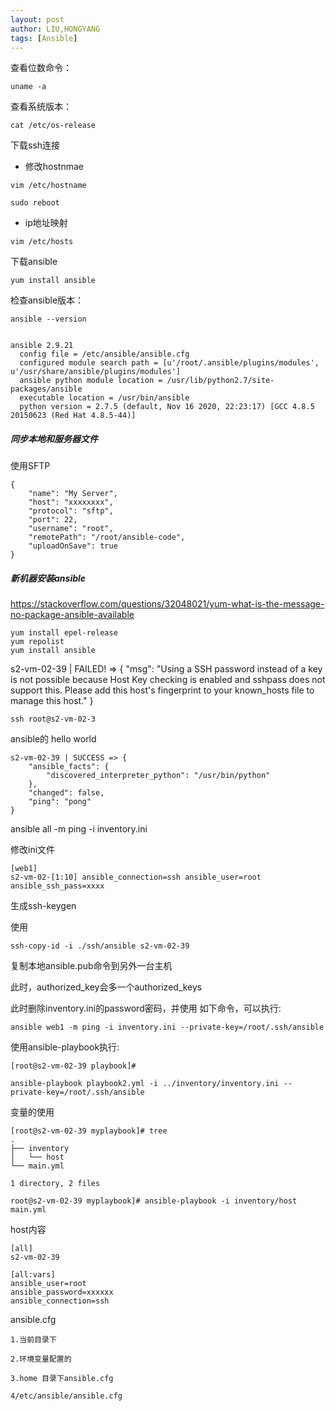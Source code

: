 ```yaml
---
layout: post
author: LIU,HONGYANG
tags: [Ansible]
---
```


查看位数命令：

```
uname -a
```

查看系统版本：

```
cat /etc/os-release
```


下载ssh连接

- 修改hostnmae

```
vim /etc/hostname

sudo reboot
```

- ip地址映射 

```
vim /etc/hosts
```


下载ansible

```
yum install ansible
```

检查ansible版本：

```
ansible --version


ansible 2.9.21
  config file = /etc/ansible/ansible.cfg
  configured module search path = [u'/root/.ansible/plugins/modules', u'/usr/share/ansible/plugins/modules']
  ansible python module location = /usr/lib/python2.7/site-packages/ansible
  executable location = /usr/bin/ansible
  python version = 2.7.5 (default, Nov 16 2020, 22:23:17) [GCC 4.8.5 20150623 (Red Hat 4.8.5-44)]
```


##### 同步本地和服务器文件

使用SFTP

```
{
    "name": "My Server",
    "host": "xxxxxxxx",
    "protocol": "sftp",
    "port": 22,
    "username": "root",
    "remotePath": "/root/ansible-code",
    "uploadOnSave": true
}
```



##### 新机器安装ansible

https://stackoverflow.com/questions/32048021/yum-what-is-the-message-no-package-ansible-available


```
yum install epel-release
yum repolist
yum install ansible
```



s2-vm-02-39 | FAILED! => {
    "msg": "Using a SSH password instead of a key is not possible because Host Key checking is enabled and sshpass does not support this.  Please add this host's fingerprint to your known_hosts file to manage this host."
}



```
ssh root@s2-vm-02-3
```

ansible的 hello world


```
s2-vm-02-39 | SUCCESS => {
    "ansible_facts": {
        "discovered_interpreter_python": "/usr/bin/python"
    },
    "changed": false,
    "ping": "pong"
}
```


ansible all -m ping -i inventory.ini



修改ini文件
```
[web1]
s2-vm-02-[1:10] ansible_connection=ssh ansible_user=root ansible_ssh_pass=xxxx
```


生成ssh-keygen

使用

```shell
ssh-copy-id -i ./ssh/ansible s2-vm-02-39
```
复制本地ansible.pub命令到另外一台主机

此时，authorized_key会多一个authorized_keys


此时删除inventory.ini的password密码，并使用
如下命令，可以执行:

```shell
ansible web1 -m ping -i inventory.ini --private-key=/root/.ssh/ansible
```

使用ansible-playbook执行:

```shell
[root@s2-vm-02-39 playbook]#

ansible-playbook playbook2.yml -i ../inventory/inventory.ini --private-key=/root/.ssh/ansible
```





变量的使用

```
[root@s2-vm-02-39 myplaybook]# tree
.
├── inventory
│   └── host
└── main.yml

1 directory, 2 files
```



```
root@s2-vm-02-39 myplaybook]# ansible-playbook -i inventory/host main.yml
```



host内容

```
[all]
s2-vm-02-39

[all:vars]
ansible_user=root
ansible_password=xxxxxx
ansible_connection=ssh
```



ansible.cfg



```
1.当前目录下

2.环境变量配置的

3.home 目录下ansible.cfg

4/etc/ansible/ansible.cfg
```



